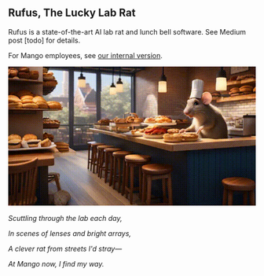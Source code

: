 ## Rufus, The Lucky Lab Rat

Rufus is a state-of-the-art AI lab rat and lunch bell software. See Medium post [todo] for details.

For Mango employees, see [our internal version](https://github.com/Mango-Inc/rufus).


![alt text](https://github.com/Mango-Inc/rufus-lucky-lab-rat/blob/main/docs/download.gif?raw=true)




_Scuttling through the lab each day,_

_In scenes of lenses and bright arrays,_

_A clever rat from streets I'd stray—_

_At Mango now, I find my way._
